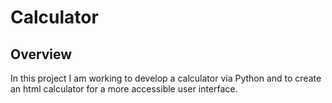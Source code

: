 # Calculator

## Overview

In this project I am working to develop a calculator via Python and to create an html calculator for a more accessible user interface. 
